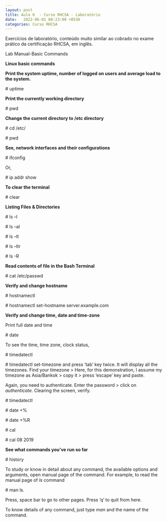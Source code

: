 ```yaml
---
layout: post
title: Aula 6  - Curso RHCSA - Laboratório
date:   2022-06-01 08:23:00 +0530
categories: Curso RHCSA
---
```


Exercícios de laboratório, conteúdo muito similar ao cobrado no exame prático da certificação RHCSA, em inglês.


Lab Manual-Basic Commands

**Linux basic commands**

**Print the system uptime, number of logged on users and average load to the system.**

\# uptime

**Print the currently working directory**

\# pwd

**Change the current directory to /etc directory**

\# cd /etc/

\# pwd

**See, network interfaces and their configurations**

\# ifconfig

Or,

\# ip addr show

**To clear the terminal**

\# clear

**Listing Files & Directories**

\# ls –l

\# ls –al

\# ls –lt

\# ls –ltr

\# ls -R

**Read contents of file in the Bash Terminal**

\# cat /etc/passwd

**Verify and change hostname**

\# hostnamectl

\# hostnamectl set-hostname server.example.com

**Verify and change time, date and time-zone**

Print full date and time

\# date

To see the time, time zone, clock status,

\# timedatectl

\# timedatectl set-timezone and press ‘tab’ key twice. It will display all the timezones. Find your timezone > Here, for this demonstration, I assume my timezone as Asia/Bankok > copy it > press ‘escape’ key and paste.

Again, you need to authenticate. Enter the password > click on *authenticate.* Clearing the screen, verify.

\# timedatectl

\# date +%

\# date +%R

\# cal

\# cal 08 2019

**See what commands you’ve run so far**

\# history

To study or know in detail about any command, the available options and arguments, open manual page of the command. For example, to read the manual page of *ls* command

\# man ls.

Press, space bar to go to other pages. Press ‘q’ to quit from here.

To know details of any command, just type *man* and the name of the command.